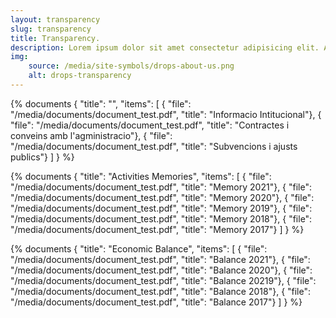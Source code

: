 ```yaml
---
layout: transparency
slug: transparency
title: Transparency.
description: Lorem ipsum dolor sit amet consectetur adipisicing elit. Amet dolores consectetur voluptate eos cupiditate ea alias, distinctio corporis quis aspernatur consequuntur velit aliquam quae facere, dolorem ab aperiam animi doloribus.
img:
    source: /media/site-symbols/drops-about-us.png
    alt: drops-transparency
---
```

{% documents 
{ "title": "", 
    "items": [ 
        { "file": "/media/documents/document_test.pdf", 
          "title": "Informacio Intitucional"}, 
        { "file": "/media/documents/document_test.pdf", 
          "title": "Contractes i conveins amb l'agministracio"},
        { "file": "/media/documents/document_test.pdf", 
          "title": "Subvencions i ajusts publics"}
      ] 
    } 
%}

{% documents 
{ "title": "Activities Memories", 
    "items": [ 
        { "file": "/media/documents/document_test.pdf", 
          "title": "Memory 2021"}, 
        { "file": "/media/documents/document_test.pdf", 
          "title": "Memory 2020"}, 
        { "file": "/media/documents/document_test.pdf", 
          "title": "Memory 2019"}, 
        { "file": "/media/documents/document_test.pdf", 
          "title": "Memory 2018"}, 
        { "file": "/media/documents/document_test.pdf", 
          "title": "Memory 2017"}
      ] 
    } 
%}

{% documents
{ "title": "Economic Balance", 
    "items": [ 
        { "file": "/media/documents/document_test.pdf", 
          "title": "Balance 2021"}, 
        { "file": "/media/documents/document_test.pdf", 
          "title": "Balance 2020"},
        { "file": "/media/documents/document_test.pdf", 
          "title": "Balance 20219"},
        { "file": "/media/documents/document_test.pdf", 
          "title": "Balance 2018"},
        { "file": "/media/documents/document_test.pdf", 
          "title": "Balance 2017"}
      ] 
    } 
%}